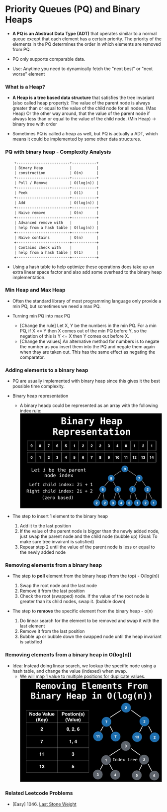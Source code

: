 # Priority Queues (PQ) and Binary Heaps

* **A PQ is an Abstract Data Type (ADT)** that operates similar to a normal queue except that each element has a certain priority. The priority of the elements in the PQ determines the order in which elements are removed from PQ.

* PQ only supports comparable data.

* Use: Anytime you need to dynamically fetch the "next best" or "next worse" element

### What is a Heap?

* **A Heap is a tree based data structure** that satisfies the tree invariant (also called heap property): The value of the parent node is always greater than or equal to the value of the child node for all nodes. (Max Heap) Or the other way around, that the value of the parent node if always less than or equal to the value of the child node. (Min Heap) -> binary tree with order

* Sometimes PQ is called a heap as well, but PQ is actually a ADT, which means it could be implemented by some other data structures.

### PQ with binary heap - Complexity Analysis 

        +------------------------+-----------+
        | Binary Heap            |           |
        | construction           | O(n)      |
        +------------------------+-----------+
        | Poll / Remove          | O(log(n)) |
        +------------------------+-----------+
        | Peek                   | O(1)      |
        +------------------------+-----------+
        | Add                    | O(log(n)) |
        +------------------------+-----------+
        | Naive remove           | O(n)      |
        +------------------------+-----------+
        | Advanced remove with   |           |
        | help from a hash table | O(log(n)) |
        +------------------------+-----------+
        | Naive contains         | O(n)      |
        +------------------------+-----------+
        | Contains check with    |           |
        | help from a hash table | O(1)      |
        +------------------------+-----------+

* Using a hash table to help optimize these operations does take up an extra linear space factor and also add some overhead to the binary heap implementation.

### Min Heap and Max Heap

* Often the standard library of most programming language only provide a min PQ, but sometimes we need a max PQ.

* Turning min PQ into max PQ
    * [Change the rule] Let X, Y be the numbers in the min PQ. For a min PQ, if X <= Y then X comes out of the min PQ before Y, so the negation of this is Y <= X then Y comes out before X.
    * [Change the values] An alternative method for numbers is to negate the number as you insert them into the PQ and negate them again when thay are taken out. This has the same effect as negating the comparator.

### Adding elements to a binary heap

* PQ are usually implemented with binary heap since this gives it the best possible time complexity.

* Binary heap representation
    * A binary headp could be represented as an array with the following index rule: ![Binary Heap Representation](attachments/BinaryHeapRepresentation.png)

* The step to insert 1 element to the binary heap
    1. Add it to the last position
    2. If the value of the parent node is bigger than the newly added node, just swap the parent node and the child node (bubble up) (Goal: To make sure tree invairant is satisfied)
    3. Repear step 2 until the value of the parent node is less or equal to the newly added node

### Removing elements from a binary heap

* The step to **poll** element from the binary heap (from the top) - O(log(n))
    1. Swap the root node and the last node
    1. Remove it from the last position
    2. Check the root (swapped) node. If the value of the root node is greater than its child nodes, swap it. (bubble down)

* The step to **remove** the specific element from the binary heap - o(n)
    1. Do linear search for the element to be removed and swap it with the last element
    2. Remove it from the last position
    3. Bubble up or bubble down the swapped node until the heap invariant is satisfied


### Removing elements from a binary heap in O(log(n))

* Idea: Instead doing linear search, we lookup the specific node using a hash table, and change the value (indexed) when swap.
    * We will map 1 value to multiple positions for duplicate values.
    ![Remove From Binary Heap](attachments/RemoveFromBinaryHeap.png)


### Related Leetcode Problems
* [Easy]  1046. [Last Stone Weight](https://leetcode.com/problems/last-stone-weight/)
